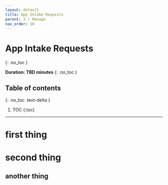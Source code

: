 ```yaml
---
layout: default
title: App Intake Requests
parent: 3 | Manage
nav_order: 10
---
```


# App Intake Requests
{: .no_toc }

**Duration: TBD minutes**
{: .no_toc }

## Table of contents
{: .no_toc .text-delta }

1. TOC
{:toc}

---

# first thing

# second thing

## another thing